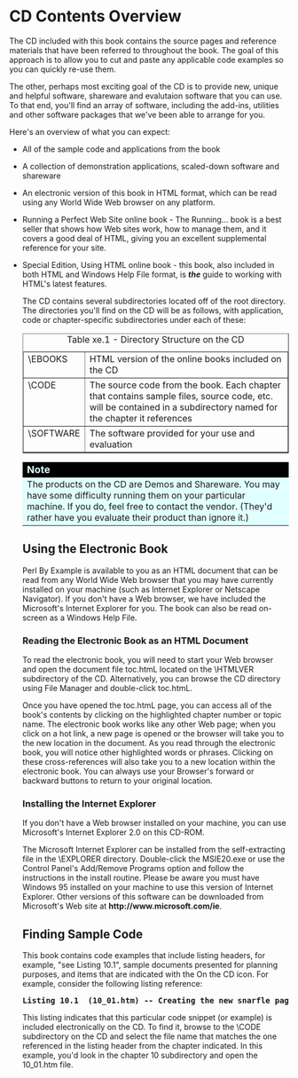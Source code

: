 # CD Contents Overview

The CD included 
with this book contains the source pages and reference materials that have been 
referred to throughout the book. The goal of this approach is to allow you to 
cut and paste any applicable code examples so you can quickly re-use them.
<P>The other, perhaps most exciting goal of the CD is to provide new, unique and 
helpful software, shareware and evalutaion software that you can use. To that 
end, you'll find an array of software, including the add-ins, utilities and 
other software packages that we've been able to arrange for you.
<P>Here's an overview of what you can expect:
<P>
<UL>
  <LI>All of the sample code and applications from the book
  <P></P>
  <LI>A collection of demonstration applications, scaled-down software and 
  shareware
  <P></P>
  <LI>An electronic version of this book in HTML format, which can be read using 
  any World Wide Web browser on any platform.
  <P></P>
  <LI>Running a Perfect Web Site online book - The Running... book is a best 
  seller that shows how Web sites work, how to manage them, and it covers a good 
  deal of HTML, giving you an excellent supplemental reference for your site.
  <P></P>
  <LI>Special Edition, Using HTML online book - this book, also included in both 
  HTML and Windows Help File format, is <I><B>the</I></B> guide to working with 
  HTML's latest features.
  <P>The CD contains several subdirectories located off of the root directory. 
  The directories you'll find on the CD will be as follows, with application, 
  code or chapter-specific subdirectories under each of these:
  <P>
  <TABLE cellPadding=10 border=1>
    <CAPTION>Table xe.1 - Directory Structure on the CD</CAPTION>
    <TBODY>
    <TR>
      <TD vAlign=top>\EBOOKS </TD>
      <TD vAlign=top>HTML version of the online books included on the CD</TD></TR>
    <TR>
      <TD vAlign=top>\CODE </TD>
      <TD vAlign=top>The source code from the book. Each chapter that contains 
        sample files, source code, etc. will be contained in a subdirectory 
        named for the chapter it references </TD></TR>
    <TR>
      <TD vAlign=top>\SOFTWARE </TD>
      <TD vAlign=top>The software provided for your use and 
    evaluation</TD></TR></TBODY></TABLE>
  <P>
  <P>
  <TABLE cellSpacing=0 cellPadding=0 border=0>
    <TBODY>
    <TR>
      <TD bgColor=black><FONT color=lightcyan size=4><B>Note</B></FONT></TD></TR>
    <TR>
      <TD bgColor=lightcyan>The products on the CD are Demos and Shareware. 
        You may have some difficulty running them on your particular machine. If 
        you do, feel free to contact the vendor. (They'd rather have you 
        evaluate their product than ignore it.)</TD></TR></TBODY></TABLE>
  <H2><A name="Using the Electronic Book">Using the Electronic Book</A></H2>Perl 
  By Example is available to you as an HTML document that can be read from any 
  World Wide Web browser that you may have currently installed on your machine 
  (such as Internet Explorer or Netscape Navigator). If you don't have a Web 
  browser, we have included the Microsoft's Internet Explorer for you. The book 
  can also be read on-screen as a Windows Help File.
  <P>
  <H3><A name=" Reading the Electronic Book as an HTML Document">Reading the 
  Electronic Book as an HTML Document</A></H3>To read the electronic book, you 
  will need to start your Web browser and open the document file toc.htmL 
  located on the \HTMLVER subdirectory of the CD. Alternatively, you can browse 
  the CD directory using File Manager and double-click toc.htmL.
  <P>Once you have opened the toc.htmL page, you can access all of the book's 
  contents by clicking on the highlighted chapter number or topic name. The 
  electronic book works like any other Web page; when you click on a hot link, a 
  new page is opened or the browser will take you to the new location in the 
  document. As you read through the electronic book, you will notice other 
  highlighted words or phrases. Clicking on these cross-references will also 
  take you to a new location within the electronic book. You can always use your 
  Browser's forward or backward buttons to return to your original location.
  <P>
  <H3><A name=" Installing the Internet Explorer">Installing the Internet 
  Explorer</A></H3>If you don't have a Web browser installed on your machine, 
  you can use Microsoft's Internet Explorer 2.0 on this CD-ROM.
  <P>The Microsoft Internet Explorer can be installed from the self-extracting 
  file in the \EXPLORER directory. Double-click the MSIE20.exe or use the 
  Control Panel's Add/Remove Programs option and follow the instructions in the 
  install routine. Please be aware you must have Windows 95 installed on your 
  machine to use this version of Internet Explorer. Other versions of this 
  software can be downloaded from Microsoft's Web site at 
  <B>http://www.microsoft.com/ie</B>.
  <P>
  <H2><A name=" Finding Sample Code">Finding Sample Code</A></H2>This book 
  contains code examples that include listing headers, for example, "see Listing 
  10.1", sample documents presented for planning purposes, and items that are 
  indicated with the On the CD icon. For example, consider the following listing 
  reference:
  <P><B><PRE>Listing 10.1  (10_01.htm) -- Creating the new snarfle page....</PRE></B>This 
  listing indicates that this particular code snippet (or example) is included 
  electronically on the CD. To find it, browse to the \CODE subdirectory on the 
  CD and select the file name that matches the one referenced in the listing 
  header from the chapter indicated. In this example, you'd look in the chapter 
  10 subdirectory and open the 10_01.htm file.
